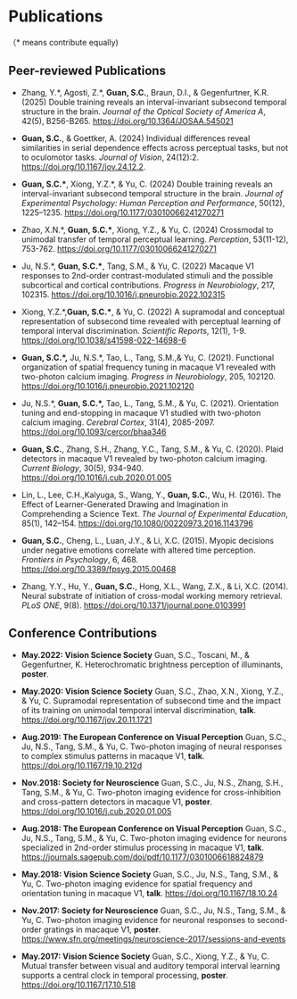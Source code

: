 Publications
============

（\* means contribute equally)

Peer-reviewed Publications
--------------------------
-   Zhang, Y.\*, Agosti, Z.\*,  **Guan, S.C.**, Braun, D.I., & Gegenfurtner, K.R. (2025)
Double training reveals an interval-invariant subsecond temporal structure in the brain. *Journal of the Optical Society of America A*,  42(5), B256-B265. https://doi.org/10.1364/JOSAA.545021
&nbsp;

-   **Guan, S.C.**, & Goettker, A. (2024)
    Individual differences reveal similarities in serial dependence effects across perceptual tasks, but not to oculomotor tasks. *Journal of Vision*,  24(12):2. https://doi.org/10.1167/jov.24.12.2.
&nbsp;
    
-   **Guan, S.C.\***, Xiong, Y.Z.*, & Yu, C. (2024)
    Double training reveals an interval-invariant subsecond temporal structure in the brain. *Journal of Experimental Psychology: Human Perception and Performance*,  50(12), 1225–1235.  https://doi.org/10.1177/03010066241270271
    
-   Zhao, X.N.*, **Guan, S.C.\***, Xiong, Y.Z., & Yu, C. (2024)
     Crossmodal to unimodal transfer of temporal perceptual learning. *Perception*,  53(11-12), 753-762.  https://doi.org/10.1177/03010066241270271 
    
-   Ju, N.S.*, **Guan, S.C.\***, Tang, S.M., &
    Yu, C. (2022) Macaque V1 responses to 2nd-order contrast-modulated stimuli and the possible subcortical and cortical contributions.  *Progress in Neurobiology*, 217, 102315. https://doi.org/10.1016/j.pneurobio.2022.102315
    
-   Xiong, Y.Z.*,**Guan, S.C.\***, & Yu, C. (2022)
    A supramodal and conceptual representation of subsecond time revealed with perceptual learning of temporal interval discrimination. *Scientific Reports*, 12(1), 1-9. https://doi.org/10.1038/s41598-022-14698-6

-   **Guan, S.C.\*,** Ju, N.S.\*, Tao, L., Tang, S.M.,&
    Yu, C. (2021). Functional organization of spatial frequency tuning in macaque V1 revealed with two-photon calcium imaging. *Progress in Neurobiology*, 205, 102120. https://doi.org/10.1016/j.pneurobio.2021.102120


-   Ju, N.S.*, **Guan, S.C.\*,** Tao, L., Tang,
    S.M., & Yu, C. (2021). Orientation tuning and end-stopping in
    macaque V1 studied with two-photon calcium imaging. *Cerebral
    Cortex*, 31(4), 2085-2097. https://doi.org/10.1093/cercor/bhaa346

-   **Guan, S.C.**, Zhang, S.H., Zhang, Y.C., Tang, S.M., & Yu, C.
    (2020). Plaid detectors in macaque V1 revealed by two-photon calcium
    imaging. *Current Biology*, 30(5), 934-940. https://doi.org/10.1016/j.cub.2020.01.005

-   Lin, L., Lee, C.H.,Kalyuga, S., Wang, Y., **Guan, S.C.**,  Wu, H.
    (2016). The Effect of Learner-Generated Drawing and Imagination in Comprehending a Science Text. *The Journal of Experimental Education*, 85(1), 142–154. https://doi.org/10.1080/00220973.2016.1143796
    
-   **Guan, S.C.**, Cheng, L., Luan, J.Y., & Li, X.C. (2015). Myopic
    decisions under negative emotions correlate with altered time
    perception. *Frontiers in Psychology*, 6, 468. https://doi.org/10.3389/fpsyg.2015.00468

-   Zhang, Y.Y., Hu, Y., **Guan, S.C.**, Hong, X.L., Wang, Z.X., & Li,
    X.C. (2014). Neural substrate of initiation of cross-modal working
    memory retrieval. *PLoS ONE*, 9(8). https://doi.org/10.1371/journal.pone.0103991


Conference Contributions
------------------------
-   **May.2022: Vision Science Society**
    Guan, S.C., Toscani, M., & Gegenfurtner, K. Heterochromatic brightness perception of illuminants, 
    **poster**.

-   **May.2020: Vision Science Society**
    Guan, S.C., Zhao, X.N., Xiong, Y.Z., & Yu, C. Supramodal
    representation of subsecond time and the impact of its training on
    unimodal temporal interval discrimination, **talk**. https://doi.org/10.1167/jov.20.11.1721

-   **Aug.2019: The European Conference on Visual Perception**
    Guan, S.C., Ju, N.S., Tang, S.M., & Yu, C. Two-photon imaging of
    neural responses to complex stimulus patterns in macaque V1,
    **talk**. https://doi.org/10.1167/19.10.212d

-   **Nov.2018: Society for Neuroscience**
    Guan, S.C., Ju, N.S., Zhang, S.H., Tang, S.M., & Yu, C. Two-photon
    imaging evidence for cross-inhibition and cross-pattern detectors in
    macaque V1, **poster**. https://doi.org/10.1016/j.cub.2020.01.005

-   **Aug.2018: The European Conference on Visual Perception**
    Guan, S.C., Ju, N.S., Tang, S.M., & Yu, C. Two-photon imaging
    evidence for neurons specialized in 2nd-order stimulus processing in
    macaque V1, **talk**. https://journals.sagepub.com/doi/pdf/10.1177/0301006618824879

-   **May.2018: Vision Science Society**
    Guan, S.C., Ju, N.S., Tang, S.M., & Yu, C. Two-photon imaging
    evidence for spatial frequency and orientation tuning in macaque V1,
    **talk**. https://doi.org/10.1167/18.10.24

-   **Nov.2017: Society for Neuroscience**
    Guan, S.C., Ju, N.S., Tang, S.M., & Yu, C. Two-photon imaging
    evidence for neuronal responses to second-order gratings in macaque
    V1, **poster**.  https://www.sfn.org/meetings/neuroscience-2017/sessions-and-events

-   **May.2017: Vision Science Society**
    Guan, S.C., Xiong, Y.Z., & Yu, C. Mutual transfer between visual and
    auditory temporal interval learning supports a central clock in
    temporal processing, **poster**. https://doi.org/10.1167/17.10.518
